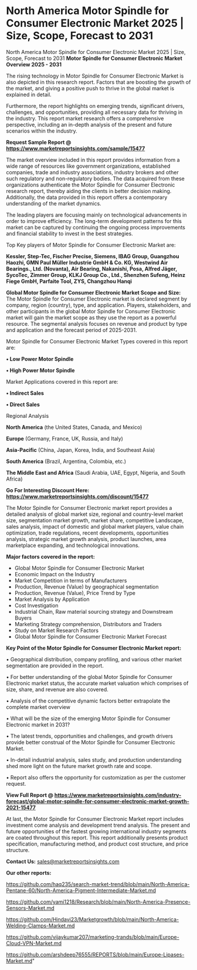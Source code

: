 # North America Motor Spindle for Consumer Electronic Market 2025 | Size, Scope, Forecast to 2031
North America Motor Spindle for Consumer Electronic Market 2025 | Size, Scope, Forecast to 2031
<Strong> Motor Spindle for Consumer Electronic Market Overview 2025 - 2031</strong>

The rising technology in Motor Spindle for Consumer Electronic Market is also depicted in this research report. Factors that are boosting the growth of the market, and giving a positive push to thrive in the global market is explained in detail.

Furthermore, the report highlights on emerging trends, significant drivers, challenges, and opportunities, providing all necessary data for thriving in the industry. This report market research offers a comprehensive perspective, including an in-depth analysis of the present and future scenarios within the industry.

<strong>Request Sample Report @ <a href=https://www.marketreportsinsights.com/sample/15477>https://www.marketreportsinsights.com/sample/15477</a></strong>

The market overview included in this report provides information from a wide range of resources like government organizations, established companies, trade and industry associations, industry brokers and other such regulatory and non-regulatory bodies. The data acquired from these organizations authenticate the Motor Spindle for Consumer Electronic research report, thereby aiding the clients in better decision making. Additionally, the data provided in this report offers a contemporary understanding of the market dynamics.

The leading players are focusing mainly on technological advancements in order to improve efficiency. The long-term development patterns for this market can be captured by continuing the ongoing process improvements and financial stability to invest in the best strategies.

Top Key players of Motor Spindle for Consumer Electronic Market are:

<strong>Kessler, Step-Tec, Fischer Precise, Siemens, IBAG Group, Guangzhou Haozhi, GMN Paul Müller Industrie GmbH & Co. KG, Westwind Air Bearings., Ltd. (Novanta), Air Bearing, Nakanishi, Posa, Alfred Jäger, SycoTec, Zimmer Group, KLKJ Group Co., Ltd., Shenzhen Sufeng, Heinz Fiege GmbH, Parfaite Tool, ZYS, Changzhou Hanqi</strong>

<strong><b>Global Motor Spindle for Consumer Electronic Market Scope and Size:</b></strong>
The Motor Spindle for Consumer Electronic market is declared segment by company, region (country), type, and application. Players, stakeholders, and other participants in the global Motor Spindle for Consumer Electronic market will gain the market scope as they use the report as a powerful resource. The segmental analysis focuses on revenue and product by type and application and the forecast period of 2025-2031.

Motor Spindle for Consumer Electronic Market Types covered in this report are:

<strong>• Low Power Motor Spindle

• High Power Motor Spindle</strong>

Market Applications covered in this report are:

<strong>• Indirect Sales

• Direct Sales</strong> 

Regional Analysis

<strong>North America</strong> (the United States, Canada, and Mexico)

<strong>Europe</strong> (Germany, France, UK, Russia, and Italy)

<strong>Asia-Pacific</strong> (China, Japan, Korea, India, and Southeast Asia)

<strong>South America</strong> (Brazil, Argentina, Colombia, etc.)

<strong>The Middle East and Africa</strong> (Saudi Arabia, UAE, Egypt, Nigeria, and South Africa)

<strong>Go For Interesting Discount Here: <a href=https://www.marketreportsinsights.com/discount/15477>https://www.marketreportsinsights.com/discount/15477</a></strong>

The Motor Spindle for Consumer Electronic market report provides a detailed analysis of global market size, regional and country-level market size, segmentation market growth, market share, competitive Landscape, sales analysis, impact of domestic and global market players, value chain optimization, trade regulations, recent developments, opportunities analysis, strategic market growth analysis, product launches, area marketplace expanding, and technological innovations.

<strong><b>Major factors covered in the report:</b></strong>
<ul>
  <li>Global Motor Spindle for Consumer Electronic Market </li>
  <li>Economic Impact on the Industry</li>
  <li>Market Competition in terms of Manufacturers</li>
  <li>Production, Revenue (Value) by geographical segmentation</li>
  <li>Production, Revenue (Value), Price Trend by Type</li>
  <li>Market Analysis by Application</li>
  <li>Cost Investigation</li>
  <li>Industrial Chain, Raw material sourcing strategy and Downstream Buyers</li>
  <li>Marketing Strategy comprehension, Distributors and Traders</li>
  <li>Study on Market Research Factors</li>
  <li>Global Motor Spindle for Consumer Electronic Market Forecast</li>
</ul>

<strong><b>Key Point of the Motor Spindle for Consumer Electronic Market report:</b></strong>

• Geographical distribution, company profiling, and various other market segmentation are provided in the report.

• For better understanding of the global Motor Spindle for Consumer Electronic market status, the accurate market valuation which comprises of size, share, and revenue are also covered.

• Analysis of the competitive dynamic factors better extrapolate the complete market overview

• What will be the size of the emerging Motor Spindle for Consumer Electronic market in 2031?

• The latest trends, opportunities and challenges, and growth drivers provide better construal of the Motor Spindle for Consumer Electronic Market.

• In-detail industrial analysis, sales study, and production understanding shed more light on the future market growth rate and scope.

• Report also offers the opportunity for customization as per the customer request.

<strong><b>View Full Report @ <a href=https://www.marketreportsinsights.com/industry-forecast/global-motor-spindle-for-consumer-electronic-market-growth-2021-15477>https://www.marketreportsinsights.com/industry-forecast/global-motor-spindle-for-consumer-electronic-market-growth-2021-15477</a></b></strong>


At last, the Motor Spindle for Consumer Electronic Market report includes investment come analysis and development trend analysis. The present and future opportunities of the fastest growing international industry segments are coated throughout this report. This report additionally presents product specification, manufacturing method, and product cost structure, and price structure.

<strong>Contact Us:</strong>
sales@marketreportsinsights.com

<strong>Our other reports:</strong>

<a href=https://github.com/haq235/search-market-trend/blob/main/North-America-Pentane-60/North-America-Pigment-Intermediate-Market.md>https://github.com/haq235/search-market-trend/blob/main/North-America-Pentane-60/North-America-Pigment-Intermediate-Market.md</a>

<a href=https://github.com/yami1218/Research/blob/main/North-America-Presence-Sensors-Market.md>https://github.com/yami1218/Research/blob/main/North-America-Presence-Sensors-Market.md</a>

<a href=https://github.com/Hindavi23/Marketgrowth/blob/main/North-America-Welding-Clamps-Market.md>https://github.com/Hindavi23/Marketgrowth/blob/main/North-America-Welding-Clamps-Market.md</a>

<a href=https://github.com/vijaykumar207/marketing-trands/blob/main/Europe-Cloud-VPN-Market.md>https://github.com/vijaykumar207/marketing-trands/blob/main/Europe-Cloud-VPN-Market.md</a>

<a href=https://github.com/arshdeep76555/REPORTS/blob/main/Europe-Lipases-Market.md>https://github.com/arshdeep76555/REPORTS/blob/main/Europe-Lipases-Market.md</a>"
